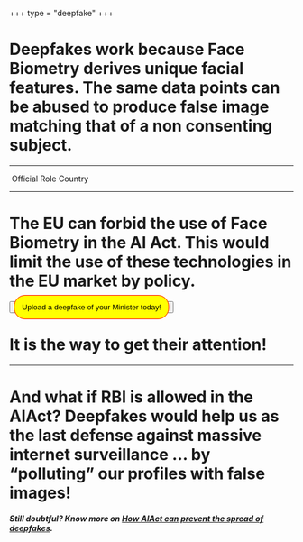 +++
type = "deepfake"
+++

<style>
#clickable {
    color: black;
    background-color: #ffff01;
    padding: 1em;
    border-radius: 20px;
    border: 1px solid red;
}
</style>

# Deepfakes work because Face Biometry derives unique facial features. The same data points can be abused to produce false image matching that of a non consenting subject.

<div id="carousel-1" class="deep-fake-carousel"></div>

<link rel="stylesheet" href="/css/deepfake.css">

---

<div class="carousel">
    <div class="carousel-item">
        <img class="carousel--image" src="" alt="">
        <span class="info">
            <span class="official">Official Role</span>
            <span class="country">Country</span>
            <p class="description"></p>
        </span>
    </div>
</div>

---

# The EU can forbid the use of Face Biometry in the AI Act. This would limit the use of these technologies in the EU market by policy.

<button>
    <a id="clickable" onclick="renderNocodb()" >Upload a deepfake of your Minister today!</a>
</button>

# It is the way to get their attention!

---

# And what if RBI is allowed in the AIAct? Deepfakes would help us as the last defense against massive internet surveillance … by “polluting” our profiles with false images!

##### Still doubtful? Know more on [How AIAct can prevent the spread of deepfakes](/blog/why-deepfake).


<div id="upload-rules-description" style="display:none">

---

## Upload new Deepfakes

* Don't try to upload your "cat" picture, as we use this [open source face recognition library](//github.com/ageitgey/face_recognition), and if the face doesn't match the expected politician, it will be automatically deleted.
* **Pictures with more than one face** will also be automatically deleted.
* If you want to upload a politician's face that is not available in our index, check what our criteria are to [pick the five most meaningful](/blog/five-meaningful-figures/) ones.


</div>

<br>
<br>
<br>

<div id="upload-form-container"></div>


<!-- page dependent scripts -->

<script src="/js/lodash.min.js"></script>
<script src="/js/shared.js"></script>
<script src="/js/carousel.js"></script>

<script>
function renderNocodb() {

  const iframe = document.createElement('iframe');
  iframe.src = 'https://db.dontspy.eu/dashboard/#/nc/form/c3b84882-e7b4-4839-a4ff-71661a59b2f7?embed';
  iframe.width = '100%';
  iframe.height = '1000';
  iframe.frameborder = "0";
  iframe.classList.add("nc-embed");
  iframe.style.background = "transparent";
  const destinationElement = document.getElementById('upload-form-container');
  destinationElement.appendChild(iframe);

  document.getElementById('upload-form-container').scrollIntoView({
    behavior: 'smooth', // Opzionale: rende lo scorrimento animato
    block: 'start' // Imposta il punto di ancoraggio in alto
  });

  const button = document.getElementById('clickable');
  button.remove();

  document.getElementById('upload-form-container').style.display = 'block';
}

document.addEventListener('DOMContentLoaded', loadCarousel);

</script>

<!-- commented below -->
<!--
* i Deepfake sono possibili perchè prima viene estratta l'impronta biometrica facciale dalla vittima, e poi questa viene incollata in un nuovo corpo (che agisce come un contenitore). Il problema è che spesso questo non succede perchè la persona ha voluto o ha acconsentito, per questo ci riferiamo a loro come vittima.
* Il riconoscimento biometrico dovrebbe essere bannato, perchè a parte il chiaro possibile abuso nel campo della sorveglianza, è anche abilitate e necessaria per la creazione di deepfake. E' infatti l'utilizzo di codice che estrae e tratta feature biometriche parte del problema\*, è la sua diffusione avulsa dall'analisi del rischio ad aver creato questa situazione.
* Se l'RBI (Identificazione Biometrica Remota) diventa legittima, questo include anche l'accesso a banche dati digitali. Sistemi come Clearview or PimEyes, citati esempi nell'infografica sottostanti, agiscono sulla base di questa possibilità. Una soluzione avversariale, ma alla portata di tutti a quel punto, sarebbe quella di inquinare i portali fotografici con foto false, in modo da far si che il business di profilazione facciale venga danneggiato al punto di non rendere questi prodotti affidabili sul mercato. Sarebbe un caso limite che speriamo di non dover raggiungere, ma stiamo provando tool e spiegazioni che vadano a giustificare questa azione.
* i deepfake sono, a buona ragione, associate a delle pratiche nocive di disinformazione e di aggressione alle vittime di questi prodotti. Noi fermamente condanniamo questi abusi, e per questo prendiamo come ipotetiche vittime cinque delle persone più potenti, difese, e responsabili per questo, affinchè sollevare il problema senza nuocere effettivamente a queste persone.
* **Deepfake is possible because a facial fingerprint is extracted from the victim** and then pasted onto a new host. The problem is when the victim does not consent and is unaware.
* **Facial fingerprinting should be banned** because, besides the abuse of targeted surveillance, it enables the production of deepfakes, or more abstractly, the production of other quasi-realistic human features[*](/deepfake#not-just-faces).
* **If RBI is allowed to exist, the only solution would be to pollute the Internet with fake faces**, as explained in the infographic below. We hope society never gets to that point!
* Deepfakes are often associated with unfair practices. They also pose a serious problem in the information ecosystem, as fact-checking is an after-the-fact action, and falsehoods are easily spread. **We firmly condemn such abuses**.

<section id="not-just-faces">

`*` In this regard, we can assume that any human characteristic that can be used to identify a person by digital or natural means should be equally protected. Tools that produce a subject's voice are used to defraud their families and colleagues. A comprehensive AIAct should see these highly personal and persistent characteristics as those that can only be used strictly under the consent and control of the data subject.

# Italiano

`*` In astratto è possibile assumere che ogni caratteristica umana, legata indissolubilmente all'individuo (il volto, la voce) vada distinta da altri dati personali identificativi e vada protetta quanto l'impronta facciale. Del resto ci sono già in circolazione strumenti che permettono l'emulazione di queste caratteristiche e sono utilizzati per produrre frodi. Un AIAct che consideri queste tendenze e tuteli dall'estrazione, il processo, e la riproduzione di queste feature identificativi, sarebbe in grado di catturare l'essenza del problema.
</section>
-->
